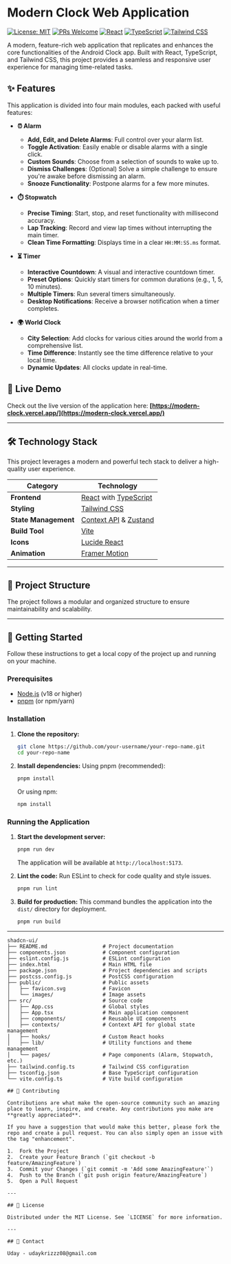 # Modern Clock Web Application

[![License: MIT](https://img.shields.io/badge/License-MIT-yellow.svg)](https://opensource.org/licenses/MIT)
[![PRs Welcome](https://img.shields.io/badge/PRs-welcome-brightgreen.svg?style=flat-square)](http://makeapullrequest.com)
[![React](https://img.shields.io/badge/React-18.2.0-%2361DAFB?logo=react)](https://reactjs.org/)
[![TypeScript](https://img.shields.io/badge/TypeScript-5.2.2-%233178C6?logo=typescript)](https://www.typescriptlang.org/)
[![Tailwind CSS](https://img.shields.io/badge/Tailwind_CSS-3.4.1-%2338B2AC?logo=tailwind-css)](https://tailwindcss.com/)

A modern, feature-rich web application that replicates and enhances the core functionalities of the Android Clock app. Built with React, TypeScript, and Tailwind CSS, this project provides a seamless and responsive user experience for managing time-related tasks.

## ✨ Features

This application is divided into four main modules, each packed with useful features:

*   **⏰ Alarm**
    *   **Add, Edit, and Delete Alarms**: Full control over your alarm list.
    *   **Toggle Activation**: Easily enable or disable alarms with a single click.
    *   **Custom Sounds**: Choose from a selection of sounds to wake up to.
    *   **Dismiss Challenges**: (Optional) Solve a simple challenge to ensure you're awake before dismissing an alarm.
    *   **Snooze Functionality**: Postpone alarms for a few more minutes.

*   **⏱️ Stopwatch**
    *   **Precise Timing**: Start, stop, and reset functionality with millisecond accuracy.
    *   **Lap Tracking**: Record and view lap times without interrupting the main timer.
    *   **Clean Time Formatting**: Displays time in a clear `HH:MM:SS.ms` format.

*   **⏳ Timer**
    *   **Interactive Countdown**: A visual and interactive countdown timer.
    *   **Preset Options**: Quickly start timers for common durations (e.g., 1, 5, 10 minutes).
    *   **Multiple Timers**: Run several timers simultaneously.
    *   **Desktop Notifications**: Receive a browser notification when a timer completes.

*   **🌍 World Clock**
    *   **City Selection**: Add clocks for various cities around the world from a comprehensive list.
    *   **Time Difference**: Instantly see the time difference relative to your local time.
    *   **Dynamic Updates**: All clocks update in real-time.

## 🚀 Live Demo

Check out the live version of the application here:
**[https://modern-clock.vercel.app/](https://modern-clock.vercel.app/)**

---

## 🛠️ Technology Stack

This project leverages a modern and powerful tech stack to deliver a high-quality user experience.

| Category           | Technology                                                                                                  |
| ------------------ | ----------------------------------------------------------------------------------------------------------- |
| **Frontend**       | [React](https://reactjs.org/) with [TypeScript](https://www.typescriptlang.org/)                            |
| **Styling**        | [Tailwind CSS](https://tailwindcss.com/)                                                                    |
| **State Management** | [Context API](https://reactjs.org/docs/context.html) & [Zustand](https://github.com/pmndrs/zustand)          |
| **Build Tool**     | [Vite](https://vitejs.dev/)                                                                                 |
| **Icons**          | [Lucide React](https://lucide.dev/)                                                                         |
| **Animation**      | [Framer Motion](https://www.framer.com/motion/)                                                             |

---

## 📂 Project Structure

The project follows a modular and organized structure to ensure maintainability and scalability.



---

## 🏁 Getting Started

Follow these instructions to get a local copy of the project up and running on your machine.

### Prerequisites

*   [Node.js](https://nodejs.org/) (v18 or higher)
*   [pnpm](https://pnpm.io/) (or npm/yarn)

### Installation

1.  **Clone the repository:**
    ```sh
    git clone https://github.com/your-username/your-repo-name.git
    cd your-repo-name
    ```

2.  **Install dependencies:**
    Using pnpm (recommended):
    ```sh
    pnpm install
    ```
    Or using npm:
    ```sh
    npm install
    ```
### Running the Application

1.  **Start the development server:**
    ```sh
    pnpm run dev
    ```
    The application will be available at `http://localhost:5173`.

2.  **Lint the code:**
    Run ESLint to check for code quality and style issues.
    ```sh
    pnpm run lint
    ```

3.  **Build for production:**
    This command bundles the application into the `dist/` directory for deployment.
    ```sh
    pnpm run build
    ```

---

```text
shadcn-ui/
├── README.md                  # Project documentation
├── components.json            # Component configuration
├── eslint.config.js           # ESLint configuration
├── index.html                 # Main HTML file
├── package.json               # Project dependencies and scripts
├── postcss.config.js          # PostCSS configuration
├── public/                    # Public assets
│   ├── favicon.svg            # Favicon
│   └── images/                # Image assets
├── src/                       # Source code
│   ├── App.css                # Global styles
│   ├── App.tsx                # Main application component
│   ├── components/            # Reusable UI components
│   ├── contexts/              # Context API for global state management
│   ├── hooks/                 # Custom React hooks
│   ├── lib/                   # Utility functions and theme management
│   └── pages/                 # Page components (Alarm, Stopwatch, etc.)
├── tailwind.config.ts         # Tailwind CSS configuration
├── tsconfig.json              # Base TypeScript configuration
└── vite.config.ts             # Vite build configuration

## 🤝 Contributing

Contributions are what make the open-source community such an amazing place to learn, inspire, and create. Any contributions you make are **greatly appreciated**.

If you have a suggestion that would make this better, please fork the repo and create a pull request. You can also simply open an issue with the tag "enhancement".

1.  Fork the Project
2.  Create your Feature Branch (`git checkout -b feature/AmazingFeature`)
3.  Commit your Changes (`git commit -m 'Add some AmazingFeature'`)
4.  Push to the Branch (`git push origin feature/AmazingFeature`)
5.  Open a Pull Request

---

## 📜 License

Distributed under the MIT License. See `LICENSE` for more information.

---

## 📧 Contact

Uday - udaykrizzz08@gmail.com
